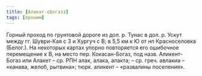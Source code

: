 ```yaml
---
title: [Алакат-❮Богаз❯]
tags: [ороним]
---
```


Горный проход по грунтовой дороге из дол. р. Тунас в дол. р. Ускут между гг.
Шуври-Кая с З и Хургуч с В; в 5,5 км к Ю от нп Красноселовка (Белог.). На
некоторых картах упорно повторяется его ошибочное перемещение к В, на место пер.
Кокасан-Богаз, под назв. Аликент-Богаз или Алакет – ср. РПН алак, алака, алакта;
– ср. греч. авлакиа – «канава, желоб, рытвина»; тюрк. аликент – «развалины
поселения».
